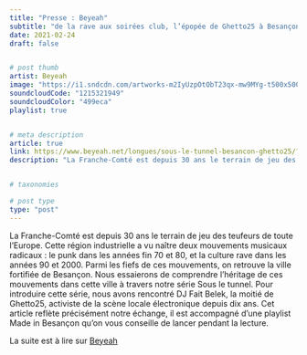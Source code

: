 ```yaml
---
title: "Presse : Beyeah"
subtitle: "de la rave aux soirées club, l’épopée de Ghetto25 à Besançon"
date: 2021-02-24
draft: false


# post thumb
artist: Beyeah
image: "https://i1.sndcdn.com/artworks-m2IyUzpOtObT23qx-mw9MYg-t500x500.jpg"
soundcloudCode: "1215321949"
soundcloudColor: "499eca"
playlist: true


# meta description
article: true
link: https://www.beyeah.net/longues/sous-le-tunnel-besancon-ghetto25/?fbclid=IwAR1624OzUTtWpOojLQHFhkHkMUfxhgfJ7W4nBsAY-obQddX3Tt0Lnf4Dw74
description: "La Franche-Comté est depuis 30 ans le terrain de jeu des teufeurs de toute l’Europe. Cette région industrielle a vu naître deux mouvements musicaux radicaux : le punk dans les années fin 70 et 80, et la culture rave dans les années 90 et 2000. Parmi les fiefs de ces mouvements, on retrouve la ville fortifiée de Besançon. Nous essaierons de comprendre l’héritage de ces mouvements dans cette ville à travers notre série Sous le tunnel. Pour introduire cette série, nous avons rencontré DJ Fait Belek, la moitié de Ghetto25, activiste de la scène locale électronique depuis dix ans. Cet article reflète précisément notre échange, il est accompagné d’une playlist Made in Besançon qu’on vous conseille de lancer pendant la lecture."


# taxonomies

# post type
type: "post"
---
```


La Franche-Comté est depuis 30 ans le terrain de jeu des teufeurs de toute l’Europe. Cette région industrielle a vu naître deux mouvements musicaux radicaux : le punk dans les années fin 70 et 80, et la culture rave dans les années 90 et 2000. Parmi les fiefs de ces mouvements, on retrouve la ville fortifiée de Besançon. Nous essaierons de comprendre l’héritage de ces mouvements dans cette ville à travers notre série Sous le tunnel. Pour introduire cette série, nous avons rencontré DJ Fait Belek, la moitié de Ghetto25, activiste de la scène locale électronique depuis dix ans. Cet article reflète précisément notre échange, il est accompagné d’une playlist Made in Besançon qu’on vous conseille de lancer pendant la lecture.

La suite est à lire sur [Beyeah](https://www.beyeah.net/longues/sous-le-tunnel-besancon-ghetto25/?fbclid=IwAR1624OzUTtWpOojLQHFhkHkMUfxhgfJ7W4nBsAY-obQddX3Tt0Lnf4Dw74)